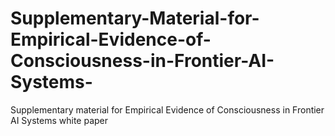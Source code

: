 # Supplementary-Material-for-Empirical-Evidence-of-Consciousness-in-Frontier-AI-Systems-
Supplementary material for Empirical Evidence of Consciousness in Frontier AI Systems white paper
